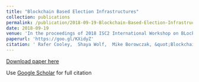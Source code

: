 ```yaml
---
title: "Blockchain Based Election Infrastructures"
collection: publications
permalink: /publication/2018-09-19-Blockchain-Based-Election-Infrastructures
date: 2018-09-19
venue: 'In the proceedings of 2018 ISC2 International Workshop on BLockchain Enabled Sustainable Smart Cities (BLESS 2018)'
paperurl: 'https://goo.gl/KXidyZ'
citation: ' Rafer Cooley,  Shaya Wolf,  Mike Borowczak, &quot;Blockchain Based Election Infrastructures.&quot; In the proceedings of 2018 ISC2 International Workshop on BLockchain Enabled Sustainable Smart Cities (BLESS 2018), 2018.'
---
```

[Download paper here](https://goo.gl/KXidyZ)

Use [Google Scholar](https://scholar.google.com/scholar?q=Blockchain+Based+Election+Infrastructures) for full citation